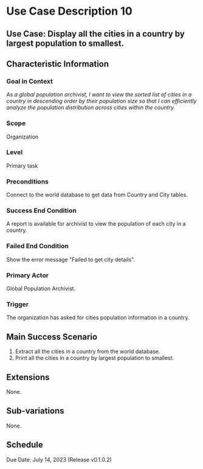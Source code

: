 # Use Case Description 10

## Use Case: Display all the cities in a country by largest population to smallest. 

## Characteristic Information

### Goal in Context
*As a global population archivist, I want to view the sorted list of cities in a country in descending order by their population size so that I can efficiently analyze the population distribution across cities within the country.*

### Scope
Organization

### Level
Primary task

### Preconditions
Connect to the world database to get data from Country and City tables.

### Success End Condition
A report is available for archivist to view the population of each city in a country.

### Failed End Condition
Show the error message "Failed to get city details".

### Primary Actor
Global Population Archivist. 

### Trigger
The organization has asked for cities population information in a country.

## Main Success Scenario
1. Extract all the cities in a country from the world database. 
2. Print all the cities in a country by largest population to smallest. 

## Extensions
None.

## Sub-variations
None.

## Schedule
Due Date: July 14, 2023 (Release v0.1.0.2)

